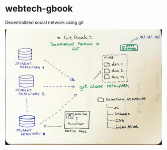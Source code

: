 # webtech-gbook
Decentralized social network using git

![architecture](https://raw.githubusercontent.com/eduardbudacu/webtech-gbook/master/docs/architecture.jpg)